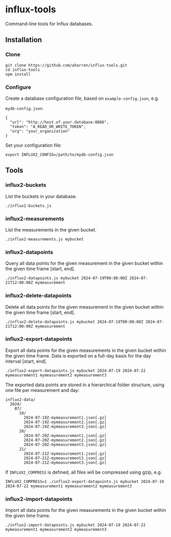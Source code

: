 # influx-tools

Command-line tools for Influx databases.

## Installation

### Clone

```
git clone https://github.com/aharren/influx-tools.git
cd influx-tools
npm install
```

### Configure

Create a database configuration file, based on `example-config.json`, e.g.

`mydb-config.json`:
```
{
  "url": "http://host.of.your.database:8086",
  "token": "A_READ_OR_WRITE_TOKEN",
  "org": "your_organization"
}
```

Set your configuration file:

```
export INFLUX2_CONFIG=/path/to/mydb-config.json
```

## Tools

### influx2-buckets

List the buckets in your database.

```
./influx2-buckets.js
```

### influx2-measurements

List the measurements in the given bucket.

```
./influx2-measurements.js mybucket
```

### influx2-datapoints

Query all data points for the given measurement in the given bucket within the given time frame [start, end[.

```
./influx2-datapoints.js mybucket 2024-07-19T00:00:00Z 2024-07-21T12:00:00Z mymeasurement
```

### influx2-delete-datapoints

Delete all data points for the given measurement in the given bucket within the given time frame [start, end[.

```
./influx2-delete-datapoints.js mybucket 2024-07-19T00:00:00Z 2024-07-21T12:00:00Z mymeasurement
```

### influx2-export-datapoints

Export all data points for the given measurements in the given bucket within the given time frame. Data is exported on a full-day basis for the day interval [start, end[.


```
./influx2-export-datapoints.js mybucket 2024-07-19 2024-07-22 mymeasurement1 mymeasurement2 mymeasurement3
```

The exported data points are stored in a hierarchical folder structure, using one file per measurement and day:

```
influx2-data/
  2024/
    07/
      19/
        2024-07-19Z-mymeasurement1.json[.gz]
        2024-07-19Z-mymeasurement2.json[.gz]
        2024-07-19Z-mymeasurement3.json[.gz]
      20/
        2024-07-20Z-mymeasurement1.json[.gz]
        2024-07-20Z-mymeasurement2.json[.gz]
        2024-07-20Z-mymeasurement3.json[.gz]
      21/
        2024-07-21Z-mymeasurement1.json[.gz]
        2024-07-21Z-mymeasurement2.json[.gz]
        2024-07-21Z-mymeasurement3.json[.gz]
```

If `INFLUX2_COMPRESS` is defined, all files will be compressed using gzip, e.g.

```
INFLUX2_COMPRESS=1 ./influx2-export-datapoints.js mybucket 2024-07-19 2024-07-22 mymeasurement1 mymeasurement2 mymeasurement3
```

### influx2-import-datapoints

Import all data points for the given measurements in the given bucket within the given time frame.

```
./influx2-import-datapoints.js mybucket 2024-07-19 2024-07-22 mymeasurement1 mymeasurement2 mymeasurement3
```
